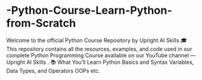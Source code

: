 # -Python-Course-Learn-Python-from-Scratch
Welcome to the official Python Course Repository by Upright AI Skills 🎓  This repository contains all the resources, examples, and code used in our complete Python Programming Course available on our YouTube channel — Upright AI Skills .  📚 What You’ll Learn  Python Basics and Syntax  Variables, Data Types, and Operators  OOPs etc.
